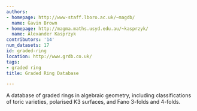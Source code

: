```yaml
---
authors:
- homepage: http://www-staff.lboro.ac.uk/~magdb/
  name: Gavin Brown
- homepage: http://magma.maths.usyd.edu.au/~kasprzyk/
  name: Alexander Kasprzyk
contributors: '14'
num_datasets: 17
id: graded-ring
location: http://www.grdb.co.uk/
tags:
- graded ring
title: Graded Ring Database

---
```


A database of graded rings in algebraic geometry, including classifications of toric varieties, polarised K3 surfaces, and Fano 3-folds and 4-folds.
